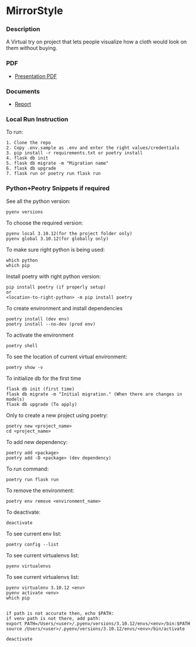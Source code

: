 # MirrorStyle

### Description
A Virtual try on project that lets people visualize how a cloth would look on them without buying.


### PDF

- [Presentation PDF](https://drive.google.com/file/d/1ExNIrA7xUcunsW3yZRDJA82Ip-kJNTQC/view?usp=sharing)

### Documents

- [Report](https://drive.google.com/file/d/1EJntHpjO-FyAUix-1OZxDUVCyMEuf7QK/view?usp=sharing)


### Local Run Instruction

To run:
```
1. Clone the repo
2. Copy .env.sample as .env and enter the right values/credentials
3. pip install -r requirements.txt or poetry install
4. flask db init
5. flask db migrate -m "Migration name"
6. flask db upgrade
7. flask run or poetry run flask run
```


### Python+Peotry Snippets if required

See all the python version: 
```
pyenv versions
```
    

To choose the required version: 
```
pyenv local 3.10.12(for the project folder only)
pyenv global 3.10.12(for globally only)
```


To make sure right python is being used: 
```
which python 
which pip
```


Install poetry with right python version: 
```
pip install poetry (if properly setup)
or
<location-to-right-python> -m pip install poetry
```


To create environment and install dependencies
```
poetry install (dev env)
poetry install --no-dev (prod env)
```


To activate the environment
```
poetry shell
```

To see the location of current virtual environment:
```
poetry show -v
```

To initialize db for the first time
```
flask db init (first time)
flask db migrate -m "Initial migration." (When there are changes in models)
flask db upgrade (To apply)
```

Only to create a new project using poetry: 
```
poetry new <project_name>
cd <project_name>
```


To add new dependency:
```
poetry add <package>
poetry add -D <package> (dev dependency)
```


To run command:
```
poetry run flask run
```


To remove the environment:
```
poetry env remove <environment_name>
```
    

To deactivate:
```
deactivate
```
    

To see current env list:
```
poetry config --list
```

To see current virtualenvs list:
```
pyenv virtualenvs
```

To see current virtualenvs list:
```
pyenv virtualenv 3.10.12 <env>
pyenv activate <env>
which pip


if path is not accurate then, echo $PATH:
if venv path is not there, add path:
export PATH=/Users/<user>/.pyenv/versions/3.10.12/envs/<env>/bin:$PATH
source /Users/<user>/.pyenv/versions/3.10.12/envs/<env>/bin/activate

deactivate
``` 
